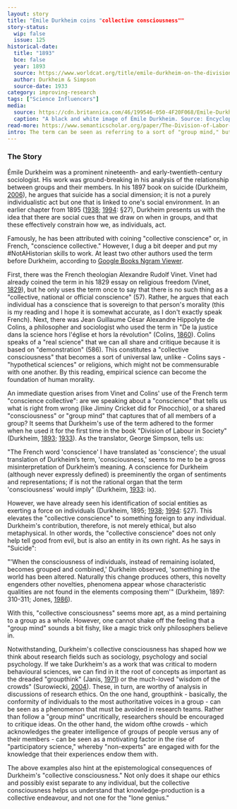 ```yaml
---
layout: story
title: "Émile Durkheim coins "collective consciousness""
story-status:
  wip: false
  issue: 125
historical-date:
  title: "1893"
  bce: false
  year: 1893
  source: https://www.worldcat.org/title/emile-durkheim-on-the-division-of-labor-in-society/oclc/2399932
  author: Durkheim & Simpson
  source-date: 1933
category: improving-research
tags: ["Science Influencers"]
media:
  source: https://cdn.britannica.com/46/199546-050-4F20F068/Emile-Durkheim.jp
  caption: "A black and white image of Émile Durkheim. Source: Encyclopædia Britannica."
read-more: https://www.semanticscholar.org/paper/The-Division-of-Labor-in-Society-Durkheim/4a0f70d42c268a8fa0c5864baa284013dedfd9ea
intro: The term can be seen as referring to a sort of "group mind," but has also been interpreted as a "moral conscience" for collectives.
---
```

### The Story
Émile Durkheim was a prominent nineteenth- and early-twentieth-century sociologist. His work was ground-breaking in his analysis of the relationship between groups and their members. In his 1897 book on suicide (Durkheim, [2006](https://www.google.co.uk/books/edition/On_Suicide/Dk31PO6cLW4C?hl=en&gbpv=0)), he argues that suicide has a social dimension; it is not a purely individualistic act but one that is linked to one's social environment. In an earlier chapter from 1895 ([1938](https://psycnet.apa.org/record/1938-15037-000); [1994](https://mitpress.mit.edu/books/readings-philosophy-social-science): §27), Durkheim presents us with the idea that there are social cues that we draw on when in groups, and that these effectively constrain how we, as individuals, act.

Famously, he has been attributed with coining "collective conscience" or, in French, "conscience collective." However, I dug a bit deeper and put my #NotAHistorian skills to work. At least two other authors used the term before Durkheim, according to [Google Books Ngram Viewer](https://books.google.com/ngrams/graph?content=conscience+collective&year_start=1800&year_end=2019&corpus=26&smoothing=3&direct_url=t1%3B%2Cconscience%20collective%3B%2Cc0).

First, there was the French theologian Alexandre Rudolf Vinet. Vinet had already coined the term in his 1829 essay on religious freedom (Vinet, [1829](https://www.google.co.uk/books/edition/Essai_sur_la_Conscience_et_sur_la_Libert/lR-IUGtUajcC?hl=en&gbpv=0)), but he only uses the term once to say that there is no such thing as a "collective, national or official conscience" (57). Rather, he argues that each individual has a conscience that is sovereign to that person's morality (this is my reading and I hope it is somewhat accurate, as I don't exactly speak French). Next, there was Jean Guillaume César Alexandre Hippolyte de Colins, a philosopher and sociologist who used the term in "De la justice dans la science hors l'église et hors la révolution" (Colins, [1860](https://www.google.co.uk/books/edition/De_la_justice_dans_la_science_hors_l_%C3%A9g/0bBbAAAAQAAJ?hl=en&gbpv=0)). Colins speaks of a "real science" that we can all share and critique because it is based on "demonstration" (586). This constitutes a "collective consciousness" that becomes a sort of universal law, unlike - Colins says - "hypothetical sciences" or religions, which might not be commensurable with one another. By this reading, empirical science can become the foundation of human morality.

An immediate question arises from Vinet and Colins' use of the French term "conscience collective": are we speaking about a "conscience" that tells us what is right from wrong (like Jiminy Cricket did for Pinocchio), or a shared "consciousness" or "group mind" that captures that of all members of a group? It seems that Durkheim's use of the term adhered to the former when he used it for the first time in the book "Division of Labour in Society" (Durkheim, [1893](http://classiques.uqac.ca/classiques/Durkheim_emile/division_du_travail/division_travail.html); [1933](https://www.semanticscholar.org/paper/The-Division-of-Labor-in-Society-Durkheim/4a0f70d42c268a8fa0c5864baa284013dedfd9ea)). As the translator, George Simpson, tells us:

"The French word 'conscience' I have translated as 'conscience'; the usual translation of Durkheim’s term, 'consciousness,' seems to me to be a gross misinterpretation of Durkheim’s meaning. A conscience for Durkheim (although never expressly defined) is preeminently the organ of sentiments and representations; if is not the rational organ that the term 'consciousness' would imply" (Durkheim, [1933](https://www.semanticscholar.org/paper/The-Division-of-Labor-in-Society-Durkheim/4a0f70d42c268a8fa0c5864baa284013dedfd9ea): ix).

However, we have already seen his identification of social entities as exerting a force on individuals (Durkheim, 1895; [1938](https://psycnet.apa.org/record/1938-15037-000); [1994](https://mitpress.mit.edu/books/readings-philosophy-social-science): §27). This elevates the "collective conscience" to something foreign to any individual. Durkheim's contribution, therefore, is not merely ethical, but also metaphysical. In other words, the "collective conscience" does not only help tell good from evil, but is also an entity in its own right. As he says in "Suicide":

"'When the consciousness of individuals, instead of remaining isolated, becomes grouped and combined,' Durkheim observed, 'something in the world has been altered. Naturally this change produces others, this novelty engenders other novelties, phenomena appear whose characteristic qualities are not found in the elements composing them'" (Durkheim, 1897: 310-311; Jones, [1986](https://durkheim.uchicago.edu/Summaries/suicide.html)).

With this, "collective consciousness" seems more apt, as a mind pertaining to a group as a whole. However, one cannot shake off the feeling that a "group mind" sounds a bit fishy, like a magic trick only philosophers believe in.

Notwithstanding, Durkheim's collective consciousness has shaped how we think about research fields such as sociology, psychology and social psychology. If we take Durkheim's as a work that was critical to modern behavioural sciences, we can find in it the root of concepts as important as the dreaded "groupthink" (Janis, [1971](http://agcommtheory.pbworks.com/f/GroupThink.pdf)) or the much-loved "wisdom of the crowds" (Surowiecki, [2004](https://psycnet.apa.org/record/2004-20179-000)). These, in turn, are worthy of analysis in discussions of research ethics. On the one hand, groupthink - basically, the conformity of individuals to the most authoritative voices in a group - can be seen as a phenomenon that must be avoided in research teams. Rather than follow a "group mind" uncritically, researchers should be encouraged to critique ideas. On the other hand, the widom ofthe crowds - which acknowledges the greater intelligence of groups of people versus any of their members - can be seen as a motivating factor in the rise of "participatory science," whereby "non-experts" are engaged with for the knowledge that their experiences endow them with.

The above examples also hint at the epistemological consequences of Durkheim's "collective consciousness." Not only does it shape our ethics and possibly exist separate to any individual, but the collective consciousness helps us understand that knowledge-production is a collective endeavour, and not one for the "lone genius."
